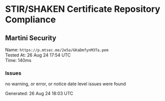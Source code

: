 # STIR/SHAKEN Certificate Repository Compliance

## Martini Security

Name: `https://p.mtsec.me/2e5a/GKaDmfynM3Ta.pem`\
Tested At: 26 Aug 24 17:54 UTC\
Time: 140ms

### Issues

no warning, or error, or notice date level issues were found

Generated: 26 Aug 24 18:03 UTC